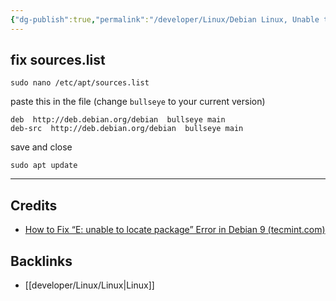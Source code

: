 ```yaml
---
{"dg-publish":true,"permalink":"/developer/Linux/Debian Linux, Unable to Locate Package/"}
---
```


## fix sources.list

```shell
sudo nano /etc/apt/sources.list
```

paste this in the file (change `bullseye` to your current version)
```shell
deb  http://deb.debian.org/debian  bullseye main
deb-src  http://deb.debian.org/debian  bullseye main
```

save and close

```shell
sudo apt update
```


---
## Credits
- [How to Fix “E: unable to locate package” Error in Debian 9 (tecmint.com)](https://www.tecmint.com/fix-unable-to-locate-package-error-in-debian-9/)

## Backlinks
- [[developer/Linux/Linux\|Linux]]